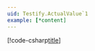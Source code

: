 ```yaml
---
uid: Testify.ActualValue`1
example: [*content]
---
```


[!code-csharp[title](..\..\src\Examples\Testify.Examples\Assertions\CustomAssertionExample.cs)]